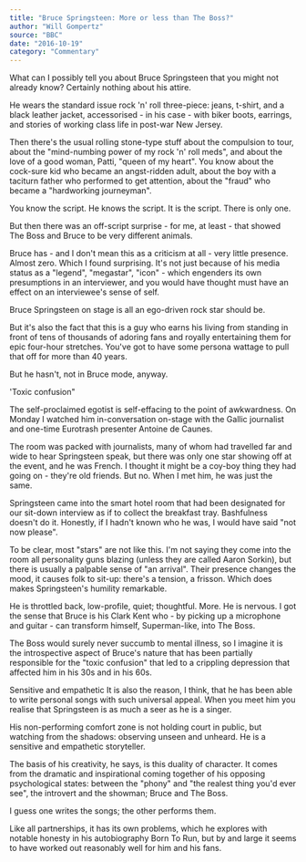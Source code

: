 ```yaml
---
title: "Bruce Springsteen: More or less than The Boss?"
author: "Will Gompertz"
source: "BBC"
date: "2016-10-19"
category: "Commentary"
---
```


What can I possibly tell you about Bruce Springsteen that you might not already know? Certainly nothing about his attire.

He wears the standard issue rock 'n' roll three-piece: jeans, t-shirt, and a black leather jacket, accessorised - in his case - with biker boots, earrings, and stories of working class life in post-war New Jersey.

Then there's the usual rolling stone-type stuff about the compulsion to tour, about the "mind-numbing power of my rock 'n' roll meds", and about the love of a good woman, Patti, "queen of my heart". You know about the cock-sure kid who became an angst-ridden adult, about the boy with a taciturn father who performed to get attention, about the "fraud" who became a "hardworking journeyman".

You know the script. He knows the script. It is the script. There is only one.

But then there was an off-script surprise - for me, at least - that showed The Boss and Bruce to be very different animals.

Bruce has - and I don't mean this as a criticism at all - very little presence. Almost zero. Which I found surprising. It's not just because of his media status as a "legend", "megastar", "icon" - which engenders its own presumptions in an interviewer, and you would have thought must have an effect on an interviewee's sense of self.

Bruce Springsteen on stage is all an ego-driven rock star should be.

But it's also the fact that this is a guy who earns his living from standing in front of tens of thousands of adoring fans and royally entertaining them for epic four-hour stretches. You've got to have some persona wattage to pull that off for more than 40 years.

But he hasn't, not in Bruce mode, anyway.

'Toxic confusion"

The self-proclaimed egotist is self-effacing to the point of awkwardness. On Monday I watched him in-conversation on-stage with the Gallic journalist and one-time Eurotrash presenter Antoine de Caunes.

The room was packed with journalists, many of whom had travelled far and wide to hear Springsteen speak, but there was only one star showing off at the event, and he was French. I thought it might be a coy-boy thing they had going on - they're old friends. But no. When I met him, he was just the same.

Springsteen came into the smart hotel room that had been designated for our sit-down interview as if to collect the breakfast tray. Bashfulness doesn't do it. Honestly, if I hadn't known who he was, I would have said "not now please".

To be clear, most "stars" are not like this. I'm not saying they come into the room all personality guns blazing (unless they are called Aaron Sorkin), but there is usually a palpable sense of "an arrival". Their presence changes the mood, it causes folk to sit-up: there's a tension, a frisson. Which does makes Springsteen's humility remarkable.

He is throttled back, low-profile, quiet; thoughtful. More. He is nervous. I got the sense that Bruce is his Clark Kent who - by picking up a microphone and guitar - can transform himself, Superman-like, into The Boss.

The Boss would surely never succumb to mental illness, so I imagine it is the introspective aspect of Bruce's nature that has been partially responsible for the "toxic confusion" that led to a crippling depression that affected him in his 30s and in his 60s.

Sensitive and empathetic It is also the reason, I think, that he has been able to write personal songs with such universal appeal. When you meet him you realise that Springsteen is as much a seer as he is a singer.

His non-performing comfort zone is not holding court in public, but watching from the shadows: observing unseen and unheard. He is a sensitive and empathetic storyteller.

The basis of his creativity, he says, is this duality of character. It comes from the dramatic and inspirational coming together of his opposing psychological states: between the "phony" and "the realest thing you'd ever see", the introvert and the showman; Bruce and The Boss.

I guess one writes the songs; the other performs them.

Like all partnerships, it has its own problems, which he explores with notable honesty in his autobiography Born To Run, but by and large it seems to have worked out reasonably well for him and his fans.
